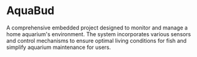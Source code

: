 # AquaBud
A comprehensive embedded project designed to monitor and manage a home aquarium's environment. The system incorporates various sensors and control mechanisms to ensure optimal living conditions for fish and simplify aquarium maintenance for users. 
